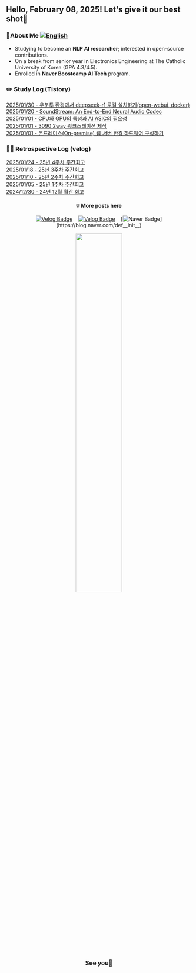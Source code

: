 ## Hello, February 08, 2025! Let's give it our best shot💪

### 🚀About Me [![English](https://img.shields.io/badge/CV-ENG-d5dff8.svg)](CV_ENG.pdf)

- Studying to become an **NLP AI researcher**; interested in open-source contributions.
- On a break from senior year in Electronics Engineering at The Catholic University of Korea (GPA 4.3/4.5).
- Enrolled in **Naver Boostcamp AI Tech** program.

### ✏️ Study Log (Tistory)
[2025/01/30 - 우분투 환경에서 deepseek-r1 로컬 설치하기(open-webui, docker)](https://def-init.tistory.com/entry/%EC%9A%B0%EB%B6%84%ED%88%AC-%ED%99%98%EA%B2%BD%EC%97%90%EC%84%9C-deepseek-r1-%EB%A1%9C%EC%BB%AC-%EC%84%A4%EC%B9%98%ED%95%98%EA%B8%B0open-webui-docker) <br/>
[2025/01/20 - SoundStream: An End-to-End Neural Audio Codec](https://def-init.tistory.com/entry/SoundStream-An-End-to-End-Neural-Audio-Codec) <br/>
[2025/01/01 - CPU와 GPU의 특성과 AI ASIC의 필요성](https://def-init.tistory.com/entry/test) <br/>
[2025/01/01 - 3090 2way 워크스테이션 제작](https://def-init.tistory.com/entry/3090-2way-%EC%9B%8C%ED%81%AC%EC%8A%A4%ED%85%8C%EC%9D%B4%EC%85%98-%EC%A0%9C%EC%9E%91) <br/>
[2025/01/01 - 온프레미스(On-premise) 웹 서버 환경 하드웨어 구성하기](https://def-init.tistory.com/entry/%EC%98%A8%ED%94%84%EB%A0%88%EB%AF%B8%EC%8A%A4On-premise-%EC%9B%B9-%EC%84%9C%EB%B2%84-%ED%99%98%EA%B2%BD-%EA%B5%AC%EC%84%B1%ED%95%98%EA%B8%B0) <br/>



### ✍🏻 Retrospective Log (velog)
[2025/01/24 - 25년 4주차 주간회고](https://velog.io/@kms39273/25%EB%85%84-1%EC%9B%94-4%EC%A3%BC%EC%B0%A8-%EC%A3%BC%EA%B0%84%ED%9A%8C%EA%B3%A0) <br/>
[2025/01/18 - 25년 3주차 주간회고](https://velog.io/@kms39273/25%EB%85%84-3%EC%A3%BC%EC%B0%A8-%EC%A3%BC%EA%B0%84%ED%9A%8C%EA%B3%A0) <br/>
[2025/01/10 - 25년 2주차 주간회고](https://velog.io/@kms39273/25%EB%85%84-2%EC%A3%BC%EC%B0%A8-%EC%A3%BC%EA%B0%84%ED%9A%8C%EA%B3%A0) <br/>
[2025/01/05 - 25년 1주차 주간회고](https://velog.io/@kms39273/25%EB%85%84-1%EC%A3%BC%EC%B0%A8-%EC%A3%BC%EA%B0%84%ED%9A%8C%EA%B3%A0) <br/>
[2024/12/30 - 24년 12월 월간 회고](https://velog.io/@kms39273/24%EB%85%84-12%EC%9B%94-%EC%9B%94%EA%B0%84-%ED%9A%8C%EA%B3%A0) <br/>


<div align="center">

#### 💡 More posts here

[![Velog Badge](http://img.shields.io/badge/Tistory-F76A1C?style=flat-square&logo=Tistory&logoColor=white&link=https://def-init.tistory.com)](https://def-init.tistory.com/)
&nbsp;&nbsp;
[![Velog Badge](http://img.shields.io/badge/Velog-20C997?style=flat-square&logo=Velog&logoColor=white&link=https://velog.io/@kms39273/posts)](https://velog.io/@kms39273/posts)
&nbsp;&nbsp;
[![Naver Badge](https://img.shields.io/badge/Naver-03C75A?style=flat-square&logo=Naver&logoColor=white&link=https://blog.naver.com/def__init__)](https://blog.naver.com/def__init__)

</div>

<div align="center">

<img src="https://github.com/user-attachments/assets/8fa48fc4-0b28-4ea3-9f77-241896097d70" style="width: 50%;">

### See you👋

</div>

